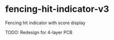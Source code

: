 # fencing-hit-indicator-v3
 Fencing hit indicator with score display

 TODO: Redesign for 4-layer PCB
